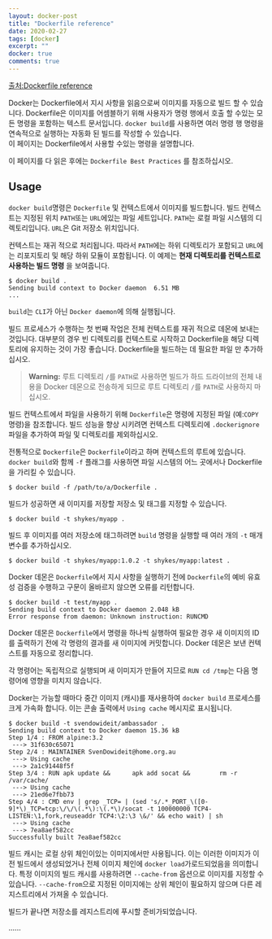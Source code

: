 ```yaml
---
layout: docker-post
title: "Dockerfile reference"
date: 2020-02-27
tags: [docker]
excerpt: ""
docker: true
comments: true
---
```


[출처:Dockerfile reference](https://docs.docker.com/engine/reference/builder/)

Docker는 Dockerfile에서 지시 사항을 읽음으로써 이미지를 자동으로 빌드 할 수 있습니다. 
Dockerfile은 이미지를 어셈블하기 위해 사용자가 명령 행에서 호출 할 수있는 모든 명령을 포함하는 텍스트 문서입니다. 
`docker build`를 사용하면 여러 명령 행 명령을 연속적으로 실행하는 자동화 된 빌드를 작성할 수 있습니다.  
이 페이지는 Dockerfile에서 사용할 수있는 명령을 설명합니다. 

이 페이지를 다 읽은 후에는 `Dockerfile Best Practices` 를 참조하십시오.  

## Usage 
  
`docker build`명령은 `Dockerfile` 및 컨텍스트에서 이미지를 빌드합니다. 
빌드 컨텍스트는 지정된 위치 `PATH`또는 `URL`에있는 파일 세트입니다. 
`PATH`는 로컬 파일 시스템의 디렉토리입니다. `URL`은 Git 저장소 위치입니다.  

컨텍스트는 재귀 적으로 처리됩니다. 따라서 `PATH`에는 하위 디렉토리가 포함되고 
`URL`에는 리포지토리 및 해당 하위 모듈이 포함됩니다. 
이 예제는 **현재 디렉토리를 컨텍스트로 사용하는 빌드 명령** 을 보여줍니다.  

~~~
$ docker build .
Sending build context to Docker daemon  6.51 MB
...
~~~

`build`는 `CLI`가 아닌 `Docker daemon`에 의해 실행됩니다.  

빌드 프로세스가 수행하는 첫 번째 작업은 전체 컨텍스트를 재귀 적으로 데몬에 보내는 것입니다. 
대부분의 경우 빈 디렉토리를 컨텍스트로 시작하고 
Dockerfile을 해당 디렉토리에 유지하는 것이 가장 좋습니다. 
Dockerfile을 빌드하는 데 필요한 파일 만 추가하십시오.  

> **Warning:** 루트 디렉토리 `/`를 `PATH`로 사용하면
> 빌드가 하드 드라이브의 전체 내용을 Docker 데몬으로 전송하게 되므로
> 루트 디렉토리 `/`를 `PATH`로 사용하지 마십시오.   


빌드 컨텍스트에서 파일을 사용하기 위해 `Dockerfile`은 명령에 지정된 파일 (예:`COPY` 명령)을 참조합니다. 
빌드 성능을 향상 시키려면 컨텍스트 디렉토리에 `.dockerignore` 파일을 추가하여 
파일 및 디렉토리를 제외하십시오.   

전통적으로 `Dockerfile`은 `Dockerfile`이라고 하며 컨텍스트의 루트에 있습니다.
`docker build`와 함께 `-f` 플래그를 사용하면 파일 시스템의 어느 곳에서나 Dockerfile을 가리킬 수 있습니다.

~~~
$ docker build -f /path/to/a/Dockerfile .
~~~

빌드가 성공하면 새 이미지를 저장할 저장소 및 태그를 지정할 수 있습니다.  

~~~
$ docker build -t shykes/myapp .
~~~


빌드 후 이미지를 여러 저장소에 태그하려면 `build` 명령을 실행할 때 여러 개의 `-t` 매개 변수를 추가하십시오.  

~~~
$ docker build -t shykes/myapp:1.0.2 -t shykes/myapp:latest .
~~~

Docker 데몬은 `Dockerfile`에서 지시 사항을 실행하기 전에
`Dockerfile`의 예비 유효성 검증을 수행하고 구문이 올바르지 않으면 오류를 리턴합니다.  

~~~
$ docker build -t test/myapp .
Sending build context to Docker daemon 2.048 kB
Error response from daemon: Unknown instruction: RUNCMD
~~~

Docker 데몬은 `Dockerfile`에서 명령을 하나씩 실행하여 필요한 경우
새 이미지의 ID를 출력하기 전에 각 명령의 결과를 새 이미지에 커밋합니다.
Docker 데몬은 보낸 컨텍스트를 자동으로 정리합니다.  

각 명령어는 독립적으로 실행되며 새 이미지가 만들어 지므로 `RUN cd /tmp`는 다음 명령어에 영향을 미치지 않습니다.  

Docker는 가능할 때마다 중간 이미지 (캐시)를 재사용하여 `docker build` 프로세스를 크게 가속화 합니다.
이는 콘솔 출력에서 `Using cache` 메시지로 표시됩니다.  

~~~
$ docker build -t svendowideit/ambassador .
Sending build context to Docker daemon 15.36 kB
Step 1/4 : FROM alpine:3.2
 ---> 31f630c65071
Step 2/4 : MAINTAINER SvenDowideit@home.org.au
 ---> Using cache
 ---> 2a1c91448f5f
Step 3/4 : RUN apk update &&      apk add socat &&        rm -r /var/cache/
 ---> Using cache
 ---> 21ed6e7fbb73
Step 4/4 : CMD env | grep _TCP= | (sed 's/.*_PORT_\([0-9]*\)_TCP=tcp:\/\/\(.*\):\(.*\)/socat -t 100000000 TCP4-LISTEN:\1,fork,reuseaddr TCP4:\2:\3 \&/' && echo wait) | sh
 ---> Using cache
 ---> 7ea8aef582cc
Successfully built 7ea8aef582cc
~~~

빌드 캐시는 로컬 상위 체인이있는 이미지에서만 사용됩니다.
이는 이러한 이미지가 이전 빌드에서 생성되었거나 전체 이미지 체인에 `docker load`가로드되었음을 의미합니다.
특정 이미지의 빌드 캐시를 사용하려면 `--cache-from` 옵션으로 이미지를 지정할 수 있습니다.
`--cache-from`으로 지정된 이미지에는 상위 체인이 필요하지 않으며 다른 레지스트리에서 가져올 수 있습니다.  


빌드가 끝나면 저장소를 레지스트리에 푸시할 준비가되었습니다.  

......













